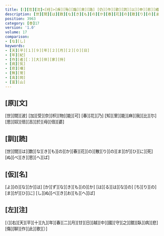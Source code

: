 ```yaml
---
title: [（][忽][沈]<[枉]>[疾][殆][臨][泉][路] [仍][作][歌][詞][以][申][悲][緒][一][首][[并][短][歌]][）]
description: [世][間][は][数][な][き][も][の][か][春][花][の][散][り][の][ま][が][ひ][に][死][ぬ][べ][き][思][へ][ば]
position: 3963
category: [巻]17
version: '1.0'
volume: 17
comparison:
- [な][し]
keywords:
- [天][平][１][９][年][２][月][２][０][日]
- [年][紀]
- [作][者][：][大][伴][家][持]
- [病][気]
- [悲][嘆]
- [無][常]
- [高][岡]
- [富][山]
---
```


## [原][文]

[世][間][波] [加][受][奈][枳][物][能][可] [春][花][乃] [知][里][能][麻][我][比][尓] [思][奴][倍][吉][於][母][倍][婆]

## [訓][読]

[世][間][は][数][な][き][も][の][か][春][花][の][散][り][の][ま][が][ひ][に][死][ぬ][べ][き][思][へ][ば]

## [仮][名]

[よ][の][な][か][は] [か][ず][な][き][も][の][か] [は][る][は][な][の] [ち][り][の][ま][が][ひ][に] [し][ぬ][べ][き][お][も][へ][ば]

## [左][注]

[（][右][天][平][十][九][年][春][二][月][廿][日][越][中][國][守][之][舘][臥][病][悲][傷][聊][作][此][歌][）]
